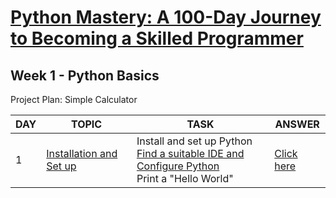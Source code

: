 # [Python Mastery: A 100-Day Journey to Becoming a Skilled Programmer](https://medium.com/@cyberdud3/python-mastery-a-100-day-journey-to-becoming-a-skilled-programmer-684ac32591ee)

## Week 1 - Python Basics

Project Plan: Simple Calculator

| DAY | TOPIC | TASK | ANSWER |
| ------ | ------ | ------ | ------ |
| 1 | [Installation and Set up](https://medium.com/@cyberdud3/day-1-of-python-mastery-series-installation-and-setup-10fff32f354c) | Install and set up Python <br/> [Find a suitable IDE and Configure Python](#) <br/> Print a "Hello World" | [Click here](https://github.com/cyberdud3/python-mastery-series/blob/master/answers-with-explanation/task%201.MD) |
